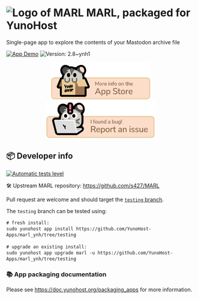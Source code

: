 <!--
N.B.: This README was automatically generated by <https://github.com/YunoHost/apps_tools/blob/main/readme_generator>
It shall NOT be edited by hand.
-->

<h1>
  <img src="https://raw.githubusercontent.com/YunoHost/apps/master/logos/marl.png" width="32px" alt="Logo of MARL">
  MARL, packaged for YunoHost
</h1>

Single-page app to explore the contents of your Mastodon archive file

[![App Demo](https://img.shields.io/badge/App_Demo-blue?style=for-the-badge)](https://s427.github.io/MARL)
![Version: 2.8~ynh1](https://img.shields.io/badge/Version-2.8~ynh1-rgba(0,150,0,1)?style=for-the-badge)

<div align="center">
<a href="https://apps.yunohost.org/app/marl"><img height="100px" src="https://github.com/YunoHost/yunohost-artwork/raw/refs/heads/main/badges/neopossum-badges/badge_more_info_on_the_appstore.svg"/></a>
<a href="https://github.com/YunoHost-Apps/marl_ynh/issues"><img height="100px" src="https://github.com/YunoHost/yunohost-artwork/raw/refs/heads/main/badges/neopossum-badges/badge_report_an_issue.svg"/></a>
</div>

## 📦 Developer info

[![Automatic tests level](https://apps.yunohost.org/badge/cilevel/marl)](https://ci-apps.yunohost.org/ci/apps/marl/)

🛠️ Upstream MARL repository: <https://github.com/s427/MARL>

Pull request are welcome and should target the [`testing` branch](https://github.com/YunoHost-Apps/marl_ynh/tree/testing).

The `testing` branch can be tested using:
```
# fresh install:
sudo yunohost app install https://github.com/YunoHost-Apps/marl_ynh/tree/testing

# upgrade an existing install:
sudo yunohost app upgrade marl -u https://github.com/YunoHost-Apps/marl_ynh/tree/testing
```

### 📚 App packaging documentation

Please see <https://doc.yunohost.org/packaging_apps> for more information.